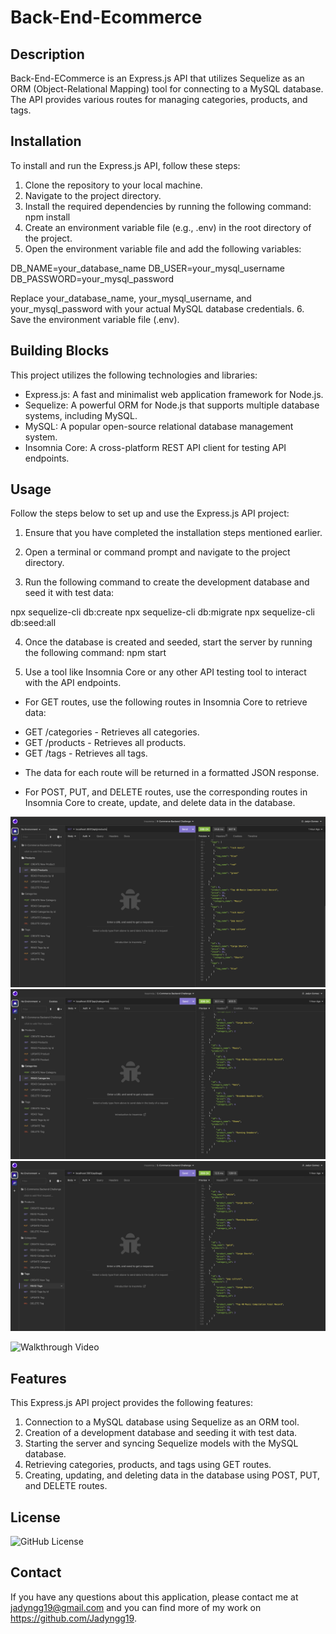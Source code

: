 # Back-End-Ecommerce

## Description

Back-End-ECommerce is an Express.js API that utilizes Sequelize as an ORM (Object-Relational Mapping) tool for connecting to a MySQL database. The API provides various routes for managing categories, products, and tags.

## Installation

To install and run the Express.js API, follow these steps:

1. Clone the repository to your local machine.
2. Navigate to the project directory.
3. Install the required dependencies by running the following command: npm install
4. Create an environment variable file (e.g., .env) in the root directory of the project.
5. Open the environment variable file and add the following variables: 

DB_NAME=your_database_name
DB_USER=your_mysql_username
DB_PASSWORD=your_mysql_password

Replace your_database_name, your_mysql_username, and your_mysql_password with your actual MySQL database credentials.
6. Save the environment variable file (.env).

## Building Blocks

This project utilizes the following technologies and libraries:

* Express.js: A fast and minimalist web application framework for Node.js.
* Sequelize: A powerful ORM for Node.js that supports multiple database systems, including MySQL.
* MySQL: A popular open-source relational database management system.
* Insomnia Core: A cross-platform REST API client for testing API endpoints.

## Usage

Follow the steps below to set up and use the Express.js API project:

1. Ensure that you have completed the installation steps mentioned earlier.

2. Open a terminal or command prompt and navigate to the project directory.

3. Run the following command to create the development database and seed it with test data:

npx sequelize-cli db:create
npx sequelize-cli db:migrate
npx sequelize-cli db:seed:all

4. Once the database is created and seeded, start the server by running the following command: npm start

5. Use a tool like Insomnia Core or any other API testing tool to interact with the API endpoints.

* For GET routes, use the following routes in Insomnia Core to retrieve data:

- GET /categories - Retrieves all categories.
- GET /products - Retrieves all products.
- GET /tags - Retrieves all tags.

* The data for each route will be returned in a formatted JSON response.

* For POST, PUT, and DELETE routes, use the corresponding routes in Insomnia Core to create, update, and delete data in the database.

![Viewing Products](./Images/Viewing%20Products.png)
![Viewing Categories](./Images/Viewing%20Categories.png)
![Viewing Tags](./Images/Viewing%20Tags.png)

![Walkthrough Video](https://photos.app.goo.gl/vRjuCLDKe4QBCZEUA)

## Features

This Express.js API project provides the following features:

1. Connection to a MySQL database using Sequelize as an ORM tool.
2. Creation of a development database and seeding it with test data.
3. Starting the server and syncing Sequelize models with the MySQL database.
4. Retrieving categories, products, and tags using GET routes.
5. Creating, updating, and deleting data in the database using POST, PUT, and DELETE routes.

## License

![GitHub License](https://img.shields.io/badge/license-MIT-blue.svg)

## Contact

If you have any questions about this application, please contact me at jadyngg19@gmail.com and you can find more of my work on https://github.com/Jadyngg19.